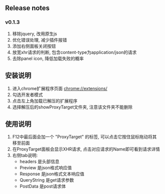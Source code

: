 ## Release notes
### v0.1.3
1. 移除jquery, 改用原生js
2. 优化错误处理, 减少插件报错
3. 添加右侧面板关闭按钮
4. 放宽xhr请求的判断, 包含content-type为application/json的请求
5. 去除panel icon, 降低加载失败的概率


## 安装说明
1. 进入chrome扩展程序页面 [chrome://extensions/](chrome://extensions/)
2. 勾选开发者模式
3. 点击左上角加载已解压的扩展程序
4. 选择解压后的showProxyTarget文件夹, 注意该文件夹不能删除

## 使用说明
1. F12中最后面会加一个 "ProxyTarget" 的标签, 可以点击它按住鼠标拖动将其移至前面
2. 在ProxyTarget面板会显示XHR请求, 点击对应请求的Name即可看到请求详情
3. 右侧tab说明:
    -   headers 是头部信息
    -   Preview 是json格式响应值
    -   Response 是json格式文本响应值
    -   QueryString 是get请求参数
    -   PostData 是post请求体
